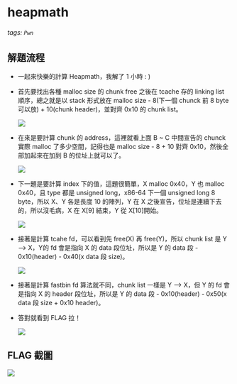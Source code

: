 # heapmath
###### tags: `Pwn`
## 解題流程

- 一起來快樂的計算 Heapmath，我解了 1 小時 : )
- 首先要找出各種 malloc size 的 chunk free 之後在 tcache 存的 linking list 順序，總之就是以 stack 形式放在 malloc size - 8(下一個 chunck 前 8 byte 可以放) + 10(chunk header)，並對齊 0x10 的 chunk list。 

    ![](https://i.imgur.com/Y5vEdib.png)

- 在來是要計算 chunk 的 address，這裡就看上面 B ~ C 中間宣告的 chunck 實際 malloc 了多少空間，記得也是 malloc size - 8 + 10 對齊 0x10，然後全部加起來在加到 B 的位址上就可以了。

    ![](https://i.imgur.com/PiOkN4y.png)

- 下一題是要計算 index 下的值，這題很簡單，X malloc 0x40，Y 也 malloc 0x40，且 type 都是 unsigned long，x86-64 下一個 unsigned long 8 byte，所以 X、Y 各是長度 10 的陣列，Y 在 X 之後宣告，位址是連續下去的，所以沒毛病，X 在 X\[9\] 結束，Y 從 X\[10\]開始。

    ![](https://i.imgur.com/iXCjkJB.png)

- 接著是計算 tcahe fd，可以看到先 free(X) 再 free(Y)，所以 chunk list 是 Y --> X，Y的 fd 會是指向 X 的 data 段位址，所以是 Y 的 data 段 - 0x10(header) - 0x40(x data 段 size)。

    ![](https://i.imgur.com/XWkaBsz.png)

- 接著是計算 fastbin fd 算法就不同，chunk list 一樣是 Y --> X，但 Y 的 fd 會是指向 X 的 header 段位址，所以是 Y 的 data 段 - 0x10(header) - 0x50(x data 段 size + 0x10 header)。
- 答對就看到 FLAG 拉！
 
    ![](https://i.imgur.com/nSFqaMb.png)

## FLAG 截圖
![](https://i.imgur.com/nSFqaMb.png)